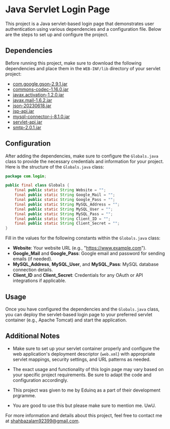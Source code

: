 # Java Servlet Login Page

This project is a Java servlet-based login page that demonstrates user authentication using various dependencies and a configuration file. Below are the steps to set up and configure the project.

## Dependencies

Before running this project, make sure to download the following dependencies and place them in the `WEB-INF/lib` directory of your servlet project:

- [com.google.gson-2.9.1.jar](https://search.maven.org/artifact/com.google.code.gson/gson/2.9.1/jar)
- [commons-codec-1.16.0.jar](https://repo1.maven.org/maven2/commons-codec/commons-codec/1.16.0)
- [javax.activation-1.2.0.jar](https://mvnrepository.com/artifact/javax.activation/javax.activation-api/1.2.0)
- [javax.mail-1.6.2.jar](https://mvnrepository.com/artifact/javax.mail/javax.mail-api/1.6.2)
- [json-20230618.jar](https://repo1.maven.org/maven2/org/json/json/20230618)
- [jsp-api.jar](https://repo1.maven.org/maven2/javax/servlet/jsp/javax.servlet.jsp-api/2.3.3)
- [mysql-connector-j-8.1.0.jar](https://mvnrepository.com/artifact/mysql/mysql-connector-java/8.0.23)
- [servlet-api.jar](https://mvnrepository.com/artifact/jakarta.servlet/jakarta.servlet-api/6.0.0)
- [smtp-2.0.1.jar](https://mvnrepository.com/artifact/com.sun.mail/smtp/2.0.1)

## Configuration

After adding the dependencies, make sure to configure the `Globals.java` class to provide the necessary credentials and information for your project. Here is the structure of the `Globals.java` class:

```java
package com.login;

public final class Globals {
    final public static String Website = "";
    final public static String Google_Mail = "";
    final public static String Google_Pass = "";
    final public static String MySQL_Address = "";
    final public static String MySQL_User = "";
    final public static String MySQL_Pass = "";
    final public static String Client_ID = "";
    final public static String Client_Secret = "";
}
```

Fill in the values for the following constants within the `Globals.java` class:

- **Website**: Your website URL (e.g., "https://www.example.com").
- **Google_Mail** and **Google_Pass**: Google email and password for sending emails (if needed).
- **MySQL_Address**, **MySQL_User**, and **MySQL_Pass**: MySQL database connection details.
- **Client_ID** and **Client_Secret**: Credentials for any OAuth or API integrations if applicable.

## Usage

Once you have configured the dependencies and the `Globals.java` class, you can deploy the servlet-based login page to your preferred servlet container (e.g., Apache Tomcat) and start the application.

## Additional Notes

- Make sure to set up your servlet container properly and configure the web application's deployment descriptor (`web.xml`) with appropriate servlet mappings, security settings, and URL patterns as needed.

- The exact usage and functionality of this login page may vary based on your specific project requirements. Be sure to adapt the code and configuration accordingly.

- This project was given to me by Eduinq as a part of their development prgramme.

- You are good to use this but please make sure to mention me. UwU.

For more information and details about this project, feel free to contact me at shahbazalam92399@gmail.com.
